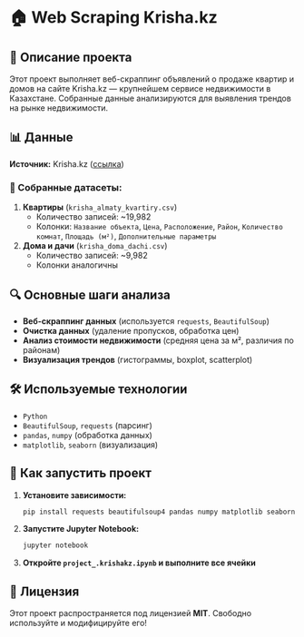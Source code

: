 # 🏠 Web Scraping Krisha.kz

## 📌 Описание проекта
Этот проект выполняет веб-скраппинг объявлений о продаже квартир и домов на сайте Krisha.kz — крупнейшем сервисе недвижимости в Казахстане. Собранные данные анализируются для выявления трендов на рынке недвижимости.

## 📊 Данные
**Источник:** Krisha.kz ([ссылка](https://krisha.kz/prodazha/kvartiry/almaty/))

### 📁 Собранные датасеты:
1. **Квартиры** (`krisha_almaty_kvartiry.csv`)
   - Количество записей: ~19,982
   - Колонки: `Название объекта`, `Цена`, `Расположение`, `Район`, `Количество комнат`, `Площадь (м²)`, `Дополнительные параметры`
2. **Дома и дачи** (`krisha_doma_dachi.csv`)
   - Количество записей: ~9,982
   - Колонки аналогичны

## 🔍 Основные шаги анализа
- **Веб-скраппинг данных** (используется `requests`, `BeautifulSoup`)
- **Очистка данных** (удаление пропусков, обработка цен)
- **Анализ стоимости недвижимости** (средняя цена за м², различия по районам)
- **Визуализация трендов** (гистограммы, boxplot, scatterplot)

## 🛠️ Используемые технологии
- `Python`
- `BeautifulSoup`, `requests` (парсинг)
- `pandas`, `numpy` (обработка данных)
- `matplotlib`, `seaborn` (визуализация)

## 🚀 Как запустить проект
1. **Установите зависимости:**
   ```bash
   pip install requests beautifulsoup4 pandas numpy matplotlib seaborn
   ```
2. **Запустите Jupyter Notebook:**
   ```bash
   jupyter notebook
   ```
3. **Откройте `project_.krishakz.ipynb` и выполните все ячейки**

## 📎 Лицензия
Этот проект распространяется под лицензией **MIT**. Свободно используйте и модифицируйте его!

